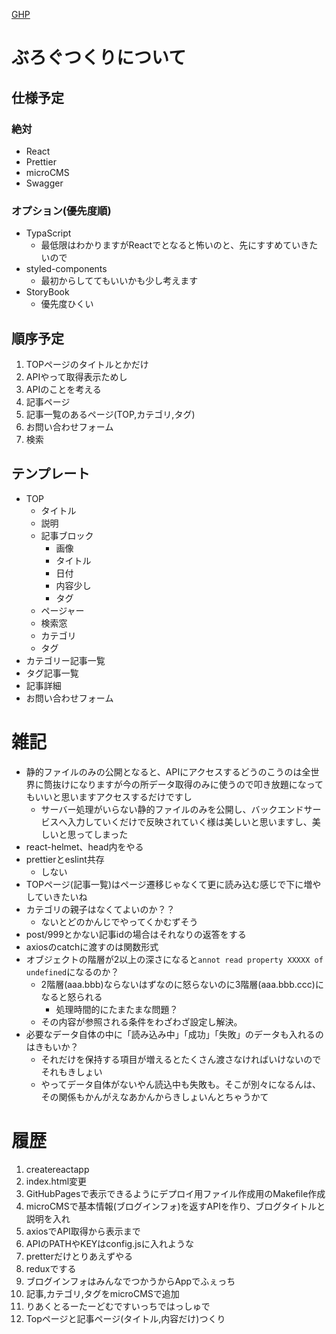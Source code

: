 [GHP](https://actionpterygii.github.io/blog/)

# ぶろぐつくりについて
## 仕様予定
### 絶対
- React
- Prettier
- microCMS
- Swagger
### オプション(優先度順)
- TypaScript
  - 最低限はわかりますがReactでとなると怖いのと、先にすすめていきたいので
- styled-components
  - 最初からしててもいいかも少し考えます
- StoryBook
  - 優先度ひくい
## 順序予定
1. TOPページのタイトルとかだけ
1. APIやって取得表示ためし
1. APIのことを考える
1. 記事ページ
1. 記事一覧のあるページ(TOP,カテゴリ,タグ)
1. お問い合わせフォーム
1. 検索
## テンプレート
- TOP
  - タイトル
  - 説明
  - 記事ブロック
    - 画像
    - タイトル
    - 日付
    - 内容少し
    - タグ
  - ページャー
  - 検索窓
  - カテゴリ
  - タグ
- カテゴリー記事一覧
- タグ記事一覧
- 記事詳細
- お問い合わせフォーム

# 雑記
- 静的ファイルのみの公開となると、APIにアクセスするどうのこうのは全世界に筒抜けになりますが今の所データ取得のみに使うので叩き放題になってもいいと思いますアクセスするだけですし
  - サーバー処理がいらない静的ファイルのみを公開し、バックエンドサービスへ入力していくだけで反映されていく様は美しいと思いますし、美しいと思ってしまった
- react-helmet、head内をやる
- prettierとeslint共存
  - しない
- TOPページ(記事一覧)はページ遷移じゃなくて更に読み込む感じで下に増やしていきたいね
- カテゴリの親子はなくてよいのか？？
  - ないとどのかんじでやってくかむずそう
- post/999とかない記事idの場合はそれなりの返答をする
- axiosのcatchに渡すのは関数形式
- オブジェクトの階層が2以上の深さになると`annot read property XXXXX of undefined`になるのか？
  - 2階層(aaa.bbb)ならないはずなのに怒らないのに3階層(aaa.bbb.ccc)になると怒られる
    - 処理時間的にたまたまな問題？
  - その内容が参照される条件をわざわざ設定し解決。
- 必要なデータ自体の中に「読み込み中」「成功」「失敗」のデータも入れるのはきもいか？
  - それだけを保持する項目が増えるとたくさん渡さなければいけないのでそれもきしょい
  - やってデータ自体がないやん読込中も失敗も。そこが別々になるんは、その関係もかんがえなあかんからきしょいんとちゃうかて

# 履歴
1. createreactapp
1. index.html変更
1. GitHubPagesで表示できるようにデプロイ用ファイル作成用のMakefile作成
1. microCMSで基本情報(ブログインフォ)を返すAPIを作り、ブログタイトルと説明を入れ
1. axiosでAPI取得から表示まで
1. APIのPATHやKEYはconfig.jsに入れような
1. pretterだけとりあえずやる
1. reduxでする
1. ブログインフォはみんなでつかうからAppでふぇっち
1. 記事,カテゴリ,タグをmicroCMSで追加
1. りあくとるーたーどむですいっちではっしゅで
1. Topページと記事ページ(タイトル,内容だけ)つくり
